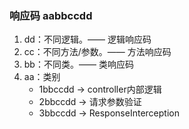 ### 响应码 aabbccdd

1. dd：不同逻辑。—— 逻辑响应码
2. cc：不同方法/参数。—— 方法响应码
3. bb：不同类。—— 类响应码
4. aa：类别
    - 1bbccdd -> controller内部逻辑
    - 2bbccdd -> 请求参数验证
    - 3bbccdd -> ResponseInterception
